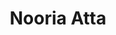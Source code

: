 ---
title: "Nooria Atta"
excerpt: "PhD Student"
collection: personnel
category: current
author_profile: false
---